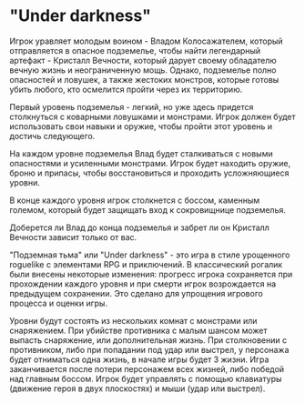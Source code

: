 # "Under darkness"
 
Игрок уравляет молодым воином - Владом Колосажателем, который отправляется в опасное подземелье, чтобы найти легендарный артефакт - Кристалл Вечности, который дарует своему обладателю вечную жизнь и неограниченную мощь. Однако, подземелье полно опасностей и ловушек, а также жестоких монстров, которые готовы убить любого, кто осмелится пройти через их территорию.

Первый уровень подземелья - легкий, но уже здесь придется столкнуться с коварными ловушками и монстрами. Игрок должен будет использовать свои навыки и оружие, чтобы пройти этот уровень и достичь следующего.

На каждом уровне подземелья Влад будет сталкиваться с новыми опасностями и усиленными монстрами. Игрок будет находить оружие, броню и припасы, чтобы восстановиться и проходить усложняющиеся уровни.

В конце каждого уровня игрок столкнется с боссом, каменным големом, который будет защищать вход к сокровищнице подземелья.

Доберется ли Влад до конца подземелья и забрет ли он Кристалл Вечности зависит только от вас.

"Подземная тьма" или "Under darkness" - это игра в стиле урощенного roguelike с элементами RPG и приключений. В классический рогалик были внесены некоторые изменения: прогресс игрока сохраняется при прохождении каждого уровня и при смерти игрок возрождается на предыдущем сохранении. Это сделано для упрощения игрового процесса и оценки игры.

Уровни будут состоять из нескольких комнат с монстрами или снаряжением. При убийстве противника с малым шансом может выпасть снаряжение, или дополнительная жизнь. При столкновении с противником, либо при попадании под удар или выстрел, у персонажа будет отниматься одна жизнь, в начале игры будет 3 жизни. Игра заканчивается после потери персонажем всех жизней, либо победой над главным боссом. Игрок будет управлять с помощью клавиатуры (движение героя в двух плоскостях) и мыши (удар или выстрел).
